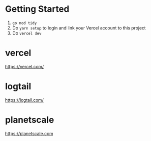 # Getting Started

1. `go mod tidy`
2. Do `yarn setup` to login and link your Vercel account to this project
3. Do `vercel dev`

# vercel

https://vercel.com/

# logtail

https://logtail.com/

# planetscale

https://planetscale.com
